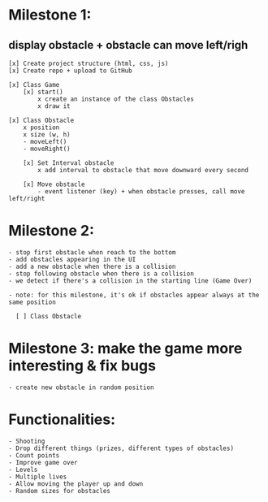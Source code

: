 # Milestone 1:

## display obstacle + obstacle can move left/righ

    [x] Create project structure (html, css, js)
    [x] Create repo + upload to GitHub

    [x] Class Game
        [x] start()
            x create an instance of the class Obstacles
            x draw it

    [x] Class Obstacle
        x position
        x size (w, h)
        - moveLeft()
        - moveRight()

        [x] Set Interval obstacle
            x add interval to obstacle that move downward every second

        [x] Move obstacle
            - event listener (key) + when obstacle presses, call move left/right

# Milestone 2:

    - stop first obstacle when reach to the bottom
    - add obstacles appearing in the UI
    - add a new obstacle when there is a collision
    - stop following obstacle when there is a collision
    - we detect if there's a collision in the starting line (Game Over)

    - note: for this milestone, it's ok if obstacles appear always at the same position

      [ ] Class Obstacle

# Milestone 3: make the game more interesting & fix bugs

    - create new obstacle in random position

# Functionalities:

    - Shooting
    - Drop different things (prizes, different types of obstacles)
    - Count points
    - Improve game over
    - Levels
    - Multiple lives
    - Allow moving the player up and down
    - Random sizes for obstacles

<!--
Milestone 1: display player + player can move left/righ

    [x] Create project structure (html, css, js)
    [x] Create repo + upload to GitHub

    [ ] Class Game
        [ ] start()
            x create an instance of the class Player
            - draw it

    [x] Class Player
        - position
        - size (w, h)
        - moveLeft()
        - moveRight()

   [ ] Move player
       - event listener (key)  + when user presses, call moveLeft/right


Milestone 2: obstacles appearing in the UI + obstacles move + we detect if there's a collision
  - note: for this milestone, it's ok if obstacles appear always at the same position

    [ ] Class Obstacle


Milestone 3: make the game more interesting & fix bugs
  - add images
-->
